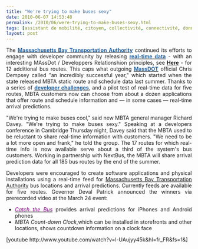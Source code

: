 ```yaml
---
title: "We're trying to make buses sexy"
date: 2010-06-07 14:53:48
permalink: /2010/06/were-trying-to-make-buses-sexy.html
tags: [assistant de mobilité, citoyen, collectivité, connectivité, données réelles, internet, iphone, partage de données]
layout: post
---
```


<p style="text-align: justify">The <a href="http://www.mbta.com" target="_blank" title="Link to MBTA"><font color="#2361a1"><strong>Massachusetts Bay Transportation Authority</strong></font></a> continued its efforts to engage with developer community by releasing <a href="http://www.eot.state.ma.us/developers/realtime/" target="_blank" title="Link to MassDOT"><font color="#2361a1"><strong>real-time data</strong></font></a> - with an interesting MAssDot / Developpers Relationshion principles, see <strong><a href="https://gabrielplassat.github.io/transportsdufutur/wp-content/uploads/sites/6/2010/06/RelationshipPrinciples_11-12-2009.pdf" target="_blank">Here</a></strong> - for 12 additional bus routes. This caps what outgoing <a href="http://www.eot.state.ma.us" target="_blank" title="Link to MassDOT"><font color="#2361a1"><strong>MassDOT</strong></font></a> official Chris Dempsey called "an incredibly successful year," which started when the state released MBTA static route and schedule data last summer. Thanks to a series of <a href="http://www.thetransitwire.com/2010/03/24/massdot-announces-app-winners-more-mbta-data-coming/" target="_blank" title="Link to previous post on The Transit Wire"><font color="#2361a1"><strong>developer challenges</strong></font></a>, and a pilot test of real-time data for five routes, MBTA customers now can choose from about a dozen applications that offer route and schedule information and — in some cases — real-time arrival predictions.</p> <p style="text-align: justify"> </p>  <!--more-->  <p style="text-align: justify">"We're trying to make buses cool," said new MBTA general manager Richard Davey. "We're trying to make buses sexy." Speaking at a developers conference in Cambridge Thursday night, Davey said that the MBTA used to be reluctant to share real-time information with customers. "We need to be a lot more open and frank," he told the group. The 17 routes for which real-time info is now available serve about a third of the system's bus customers. Working in partnership with NextBus, the MBTA will share arrival prediction data for all 185 bus routes by the end of the summer.</p> <p style="text-align: justify">Developers were encouraged to create software applications and physical installations using a real-time feed for <a href="http://www.mbta.com" target="_blank" title="Link to MBTA">Massachusetts Bay Transportation Authority</a> bus locations and arrival predictions. Currently feeds are available for five routes. Governor Deval Patrick announced the winners via prerecorded video at the March 24 event:</p> <ul> <li> <div style="text-align: justify"><em><a href="http://catchthebusapp.com/" target="_blank" title="Link to Catch the Bus"><font color="#810081">Catch the Bus</font></a></em> provides arrival predictions for iPhones and Android phones </div> <li> <div style="text-align: justify"><em>MBTA Count-down Clock</em>,which can be installed in storefronts and other locations, shows countdown information on a clock face </div></li> </li></ul>  [youtube http://www.youtube.com/watch?v=l-UAujyy45k&hl=fr_FR&fs=1&]
